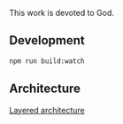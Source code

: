 This work is devoted to God.

## Development

```sh
npm run build:watch
```

## Architecture

[Layered architecture](https://martinfowler.com/bliki/PresentationDomainDataLayering.html)

